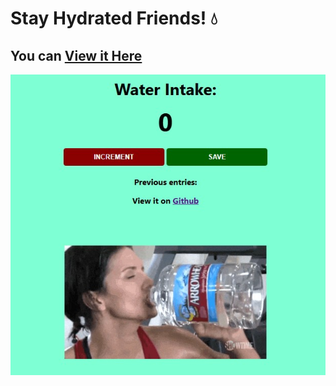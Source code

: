 ﻿# Stay Hydrated Friends! 💧
## You can <a href="https://polite-dragon-39b905.netlify.app/" target="_blank">View it Here</a>
![Stillframe of webiste](/1.jpg)
